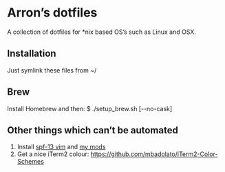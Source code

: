 Arron’s dotfiles
================

A collection of dotfiles for *nix based OS’s such as Linux and OSX.

## Installation
Just symlink these files from ~/

## Brew
Install Homebrew and then:
	$ ./setup_brew.sh [--no-cask]

## Other things which can’t be automated
1. Install [spf-13 vim](http://vim.spf13.com) and [my mods](https://github.com/arron-h/spf13-mods)
2. Get a nice iTerm2 colour: https://github.com/mbadolato/iTerm2-Color-Schemes

